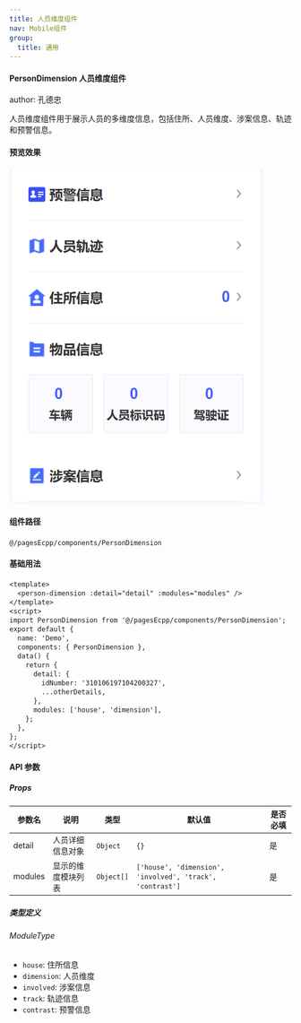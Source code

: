 ```yaml
---
title: 人员维度组件
nav: Mobile组件
group:
  title: 通用
---
```


#### PersonDimension 人员维度组件

author: 孔德忠

人员维度组件用于展示人员的多维度信息，包括住所、人员维度、涉案信息、轨迹和预警信息。

#### 预览效果

![人员维度组件预览](./img/personDimension.png)

#### 组件路径

`@/pagesEcpp/components/PersonDimension`

#### 基础用法

```vue
<template>
  <person-dimension :detail="detail" :modules="modules" />
</template>
<script>
import PersonDimension from '@/pagesEcpp/components/PersonDimension';
export default {
  name: 'Demo',
  components: { PersonDimension },
  data() {
    return {
      detail: {
        idNumber: '310106197104200327',
        ...otherDetails,
      },
      modules: ['house', 'dimension'],
    };
  },
};
</script>
```

#### API 参数

##### Props

| 参数名  | 说明               | 类型       | 默认值                                                    | 是否必填 |
| ------- | ------------------ | ---------- | --------------------------------------------------------- | -------- |
| detail  | 人员详细信息对象   | `Object`   | `{}`                                                      | 是       |
| modules | 显示的维度模块列表 | `Object[]` | `['house', 'dimension', 'involved', 'track', 'contrast']` | 是       |

##### 类型定义

###### ModuleType

- `house`: 住所信息
- `dimension`: 人员维度
- `involved`: 涉案信息
- `track`: 轨迹信息
- `contrast`: 预警信息
